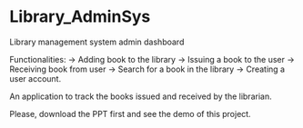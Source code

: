 # Library_AdminSys
Library management system admin dashboard 

Functionalities:
 -> Adding book to the library
 -> Issuing a book to the user
 -> Receiving book from user
 -> Search for a book in the library
 -> Creating a user account.
 
 An application to track the books issued and received by the librarian.
 
 Please, download the PPT first and see the demo of this project.
